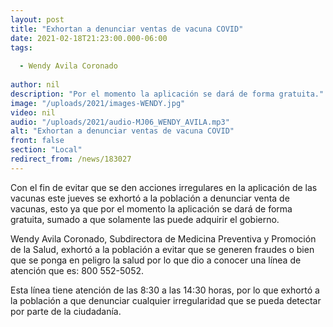 ```yaml
---
layout: post
title: "Exhortan a denunciar ventas de vacuna COVID"
date: 2021-02-18T21:23:00.000-06:00
tags:
  
  - Wendy Avila Coronado
  
author: nil
description: "Por el momento la aplicación se dará de forma gratuita."
image: "/uploads/2021/images-WENDY.jpg"
video: nil
audio: "/uploads/2021/audio-MJ06_WENDY_AVILA.mp3"
alt: "Exhortan a denunciar ventas de vacuna COVID"
front: false
section: "Local"
redirect_from: /news/183027
---
```


Con el fin de evitar que se den acciones irregulares en la aplicación de las vacunas este jueves se exhortó a la población a denunciar venta de vacunas, esto ya que por el momento la aplicación se dará de forma gratuita, sumado a que solamente las puede adquirir el gobierno.

Wendy Avila Coronado, Subdirectora de Medicina Preventiva y Promoción de la Salud, exhortó a la población a evitar que se generen fraudes o bien que se ponga en peligro la salud por lo que dio a conocer una línea de atención que es: 800 552-5052.

Esta línea tiene atención de las 8:30 a las 14:30 horas, por lo que exhortó a la población a que denunciar cualquier irregularidad que se pueda detectar por parte de la ciudadanía.